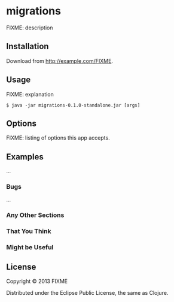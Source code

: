 # migrations

FIXME: description

## Installation

Download from http://example.com/FIXME.

## Usage

FIXME: explanation

    $ java -jar migrations-0.1.0-standalone.jar [args]

## Options

FIXME: listing of options this app accepts.

## Examples

...

### Bugs

...

### Any Other Sections
### That You Think
### Might be Useful

## License

Copyright © 2013 FIXME

Distributed under the Eclipse Public License, the same as Clojure.
